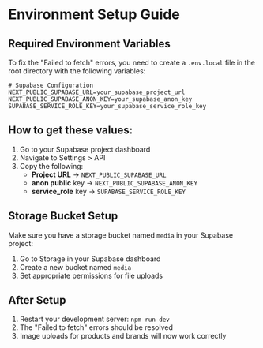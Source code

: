# Environment Setup Guide

## Required Environment Variables

To fix the "Failed to fetch" errors, you need to create a `.env.local` file in the root directory with the following variables:

```env
# Supabase Configuration
NEXT_PUBLIC_SUPABASE_URL=your_supabase_project_url
NEXT_PUBLIC_SUPABASE_ANON_KEY=your_supabase_anon_key
SUPABASE_SERVICE_ROLE_KEY=your_supabase_service_role_key
```

## How to get these values:

1. Go to your Supabase project dashboard
2. Navigate to Settings > API
3. Copy the following:
   - **Project URL** → `NEXT_PUBLIC_SUPABASE_URL`
   - **anon public** key → `NEXT_PUBLIC_SUPABASE_ANON_KEY`
   - **service_role** key → `SUPABASE_SERVICE_ROLE_KEY`

## Storage Bucket Setup

Make sure you have a storage bucket named `media` in your Supabase project:

1. Go to Storage in your Supabase dashboard
2. Create a new bucket named `media`
3. Set appropriate permissions for file uploads

## After Setup

1. Restart your development server: `npm run dev`
2. The "Failed to fetch" errors should be resolved
3. Image uploads for products and brands will now work correctly
